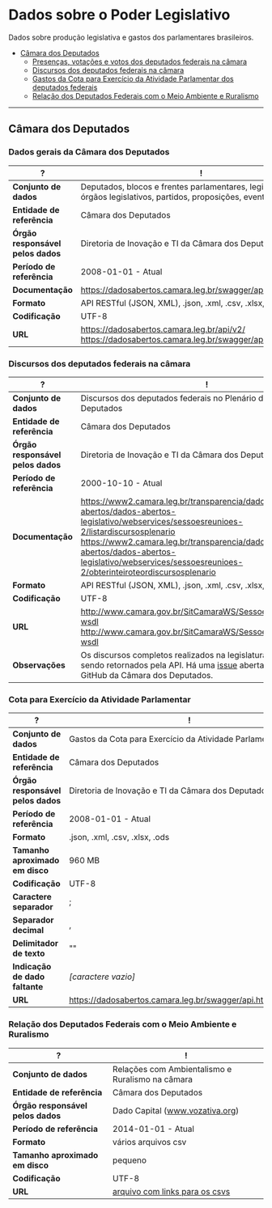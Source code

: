 # Dados sobre o Poder Legislativo

Dados sobre produção legislativa e gastos dos parlamentares brasileiros.

<!-- toc -->

- [Câmara dos Deputados](#camara-dos-deputados)
  * [Presenças, votações e votos dos deputados federais na câmara](#presenças-votações-e-votos-dos-deputados-federais-na-câmara)
  * [Discursos dos deputados federais na câmara](#discursos-dos-deputados-federais-na-câmara)
  * [Gastos da Cota para Exercício da Atividade Parlamentar dos deputados federais](#gastos-da-cota-para-exercício-da-atividade-parlamentar-dos-deputados-federais)
  * [Relação dos Deputados Federais com o Meio Ambiente e Ruralismo](#relação-dos-deputados-federais-com-o-meio-ambiente-e-ruralismo)


<!-- tocstop -->

---

## Câmara dos Deputados

### Dados gerais da Câmara dos Deputados
?    | ! |
 --- | --|
**Conjunto de dados** | Deputados, blocos e frentes parlamentares, legislaturas, órgãos legislativos, partidos, proposições, eventos, etc. |
**Entidade de referência** | Câmara dos Deputados |
**Órgão responsável pelos dados** | Diretoria de Inovação e TI da Câmara dos Deputados |
**Período de referência** | 2008-01-01 - Atual |
**Documentação** | <https://dadosabertos.camara.leg.br/swagger/api.html> |
**Formato** | API RESTful (JSON, XML), .json, .xml, .csv, .xlsx, .ods |
**Codificação** | UTF-8 |
**URL** | <https://dadosabertos.camara.leg.br/api/v2/><br><https://dadosabertos.camara.leg.br/swagger/api.html#staticfile>  |


### Discursos dos deputados federais na câmara

?    | ! |
 --- | --|
**Conjunto de dados** | Discursos dos deputados federais no Plenário da Câmara dos Deputados |
**Entidade de referência** | Câmara dos Deputados |
**Órgão responsável pelos dados** | Diretoria de Inovação e TI da Câmara dos Deputados |
**Período de referência** | 2000-10-10 - Atual |
**Documentação** | <https://www2.camara.leg.br/transparencia/dados-abertos/dados-abertos-legislativo/webservices/sessoesreunioes-2/listardiscursosplenario><br><https://www2.camara.leg.br/transparencia/dados-abertos/dados-abertos-legislativo/webservices/sessoesreunioes-2/obterinteiroteordiscursosplenario> |
**Formato** | API RESTful (JSON, XML), .json, .xml, .csv, .xlsx, .ods |
**Codificação** | UTF-8 |
**URL** | <http://www.camara.gov.br/SitCamaraWS/SessoesReunioes.asmx?wsdl><br><http://www.camara.gov.br/SitCamaraWS/SessoesReunioes.asmx?wsdl>  |
**Observações** | Os discursos completos realizados na legislatura atual não estão sendo retornados pela API. Há uma [issue](https://github.com/CamaraDosDeputados/dados-abertos/issues/272) aberta a respeito no GitHub da Câmara dos Deputados. |


### Cota para Exercício da Atividade Parlamentar

?    | ! |
 --- | --|
 **Conjunto de dados** | Gastos da Cota para Exercício da Atividade Parlamentar |
 **Entidade de referência** | Câmara dos Deputados |
 **Órgão responsável pelos dados** | Diretoria de Inovação e TI da Câmara dos Deputados |
 **Período de referência** | 2008-01-01 - Atual |
 **Formato** | .json, .xml, .csv, .xlsx, .ods |
 **Tamanho aproximado em disco** | 960 MB |
 **Codificação** | UTF-8 |
 **Caractere separador** | ; |
 **Separador decimal** | , |
 **Delimitador de texto** | "" |
 **Indicação de dado faltante** | *[caractere vazio]* |
 **URL** | <https://dadosabertos.camara.leg.br/swagger/api.html#staticfile>  |


### Relação dos Deputados Federais com o Meio Ambiente e Ruralismo

?    | ! |
 --- | --|
 **Conjunto de dados** | Relações com Ambientalismo e Ruralismo na câmara |
 **Entidade de referência** | Câmara dos Deputados |
 **Órgão responsável pelos dados** | Dado Capital (www.vozativa.org) |
 **Período de referência** | 2014-01-01 - Atual |
 **Formato** | vários arquivos csv |
 **Tamanho aproximado em disco** | pequeno |
 **Codificação** | UTF-8 |
**URL** | [arquivo com links para os csvs](https://docs.google.com/document/d/1YL706FYJbmFHnG0sw5NDD2SPk91dHeHHUeQrzbT5K8o)  |
